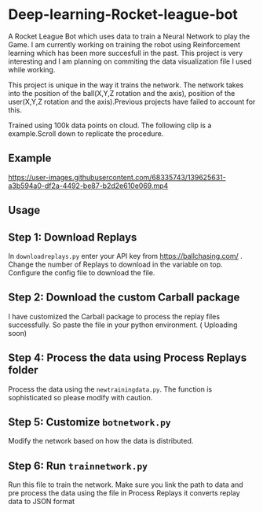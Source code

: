


# Deep-learning-Rocket-league-bot

A Rocket League Bot which uses data to train a Neural Network to play the Game. I am currently working on training the robot using Reinforcement learning which has been more succesfull in the past. This project is very interesting and I am planning on commiting the data visualization file I used while working.

This project is unique in the way it trains the network. The network takes into the position of the ball(X,Y,Z rotation and the axis), position of the user(X,Y,Z rotation and the axis).Previous projects have failed to account for this.

Trained using 100k data points on cloud. The following clip is a example.Scroll down to replicate the procedure.


## Example 

https://user-images.githubusercontent.com/68335743/139625631-a3b594a0-df2a-4492-be87-b2d2e610e069.mp4


## Usage

## Step 1: Download Replays 
In 
```downloadreplays.py``` enter your API key from https://ballchasing.com/ . Change the number of Replays to download in the variable on top. Configure the config file to download the file.

## Step 2: Download the custom Carball package

I have customized the Carball package to process the replay files successfully. So paste the file in your python environment. ( Uploading soon)

## Step 4: Process the data using Process Replays folder 

Process the data using the ```newtrainingdata.py```. The function is sophisticated so please modify with caution.

## Step 5: Customize ```botnetwork.py``` 

Modify the network based on how the data is distributed.

## Step 6: Run ```trainnetwork.py```

Run this file to train the network. Make sure you link the path to data and pre process the data using the file in Process Replays it converts replay data to JSON format



